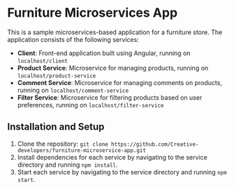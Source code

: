 # Furniture Microservices App

This is a sample microservices-based application for a furniture store. The application consists of the following services:

- **Client**: Front-end application built using Angular, running on `localhost/client`
- **Product Service**: Microservice for managing products, running on `localhost/product-service`
- **Comment Service**: Microservice for managing comments on products, running on `localhost/comment-service`
- **Filter Service**: Microservice for filtering products based on user preferences, running on `localhost/filter-service`

## Installation and Setup

1. Clone the repository: `git clone https://github.com/Creative-developers/furniture-microservice-app.git`
2. Install dependencies for each service by navigating to the service directory and running `npm install`.
3. Start each service by navigating to the service directory and running `npm start`.

